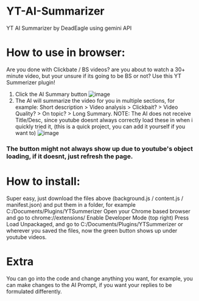 # YT-AI-Summarizer 
YT AI Summarizer  by DeadEagle using gemini API
# How to use in browser:
Are you done with Clickbate / BS videos? are you about to watch a 30+ minute video, but your unsure if its going to be BS or not?
Use this YT Summerizer plugin!
1. Click the AI Summary button
![image](https://github.com/user-attachments/assets/b0d6f40e-9f87-4616-af86-005528508b2d)
2. The AI will summarize the video for you in multiple sections, for example: Short description > Video analysis > Clickbait? > Video Quality? > On topic? > Long Summary.
NOTE: The AI does not receive Title/Desc, since youtube doesnt always correctly load these in when i quickly tried it, (this is a quick project, you can add it yourself if you want to)
![image](https://github.com/user-attachments/assets/aaf9d626-52c2-4550-b409-c47129d0ba87)
### The button might not always show up due to youtube's object loading, if it doesnt, just refresh the page.

# How to install:
Super easy, just download the files above (background.js / content.js / manifest.json)
and put them in a folder, for example C:/Documents/Plugins/YTSummerizer 
Open your Chrome based browser and go to chrome://extensions/
Enable Developer Mode (top right)
Press Load Unpackaged, and go to C:/Documents/Plugins/YTSummerizer or wherever you saved the files, now the green button shows up under youtube videos.

# Extra
You can go into the code and change anything you want, for example, you can make changes to the AI Prompt, if you want your replies to be formulated differently.
